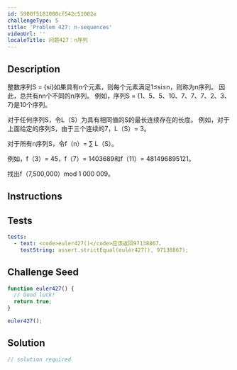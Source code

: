 ```yaml
---
id: 5900f5181000cf542c51002a
challengeType: 5
title: 'Problem 427: n-sequences'
videoUrl: ''
localeTitle: 问题427：n序列
---
```


## Description
<section id="description">
整数序列S = {si}如果具有n个元素，则每个元素满足1≤si≤n，则称为n序列。 因此，总共有nn个不同的n序列。
例如，序列S = {1、5、5、10、7、7、7、2、3、7}是10个序列。

对于任何序列S，令L（S）为具有相同值的S的最长连续存在的长度。
例如，对于上面给定的序列S，由于三个连续的7，L（S）= 3。

对于所有n序列S，令f（n）= ∑ L（S）。

例如，f（3）= 45，f（7）= 1403689和f（11）= 481496895121。

找出f（7,500,000）mod 1 000 009。
</section>

## Instructions
<section id="instructions">
</section>

## Tests
<section id='tests'>

```yml
tests:
  - text: <code>euler427()</code>应该返回97138867。
    testString: assert.strictEqual(euler427(), 97138867);

```

</section>

## Challenge Seed
<section id='challengeSeed'>

<div id='js-seed'>

```js
function euler427() {
  // Good luck!
  return true;
}

euler427();

```

</div>



</section>

## Solution
<section id='solution'>

```js
// solution required
```
</section>
